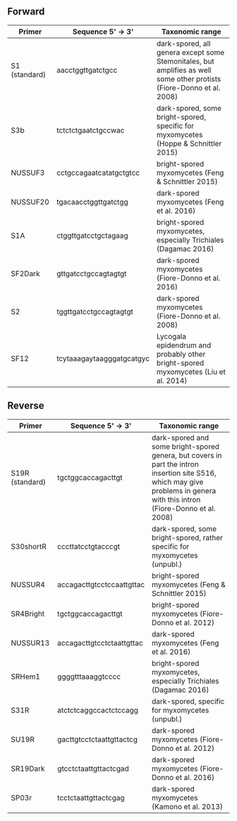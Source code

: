 ## Forward 
| Primer         | Sequence 5' -> 3'            | Taxonomic range                                                                                       |
|----------------|------------------------------|------------------------------------------------------------------------------------------------------|
| S1 (standard)  | aacctggttgatctgcc            | dark-spored, all genera except some Stemonitales, but amplifies as well some other protists (Fiore-Donno et al. 2008)    |
| S3b            | tctctctgaatctgccwac          | dark-spored, some bright-spored, specific for myxomycetes (Hoppe & Schnittler 2015)                  |
| NUSSUF3        | cctgccagaatcatatgctgtcc      | bright-spored myxomycetes (Feng & Schnittler 2015)                                                   |
| NUSSUF20       | tgacaacctggttgatctgg         | dark-spored myxomycetes (Feng et al. 2016)                                                           |
| S1A            | ctggttgatcctgctagaag         | bright-spored myxomycetes, especially Trichiales (Dagamac 2016)                                      |
| SF2Dark        | gttgatcctgccagtagtgt         | dark-spored myxomycetes (Fiore-Donno et al. 2016)                                                    |
| S2             | tggttgatcctgccagtagtgt       | dark-spored myxomycetes (Fiore-Donno et al. 2008)                                                    |
| SF12           | tcytaaagaytaagggatgcatgyc    | Lycogala epidendrum and probably other bright-spored myxomycetes (Liu et al. 2014)                   |

## Reverse

| Primer         | Sequence 5' -> 3'            | Taxonomic range                                                                                       |
|----------------|------------------------------|------------------------------------------------------------------------------------------------------|
| S19R (standard)| tgctggcaccagacttgt           | dark-spored and some bright-spored genera, but covers in part the intron insertion site S516, which may give problems in genera with this intron (Fiore-Donno et al. 2008) |
| S30shortR      | cccttatcctgtacccgt           | dark-spored, some bright-spored, rather specific for myxomycetes (unpubl.)                           |
| NUSSUR4        | accagacttgtcctccaattgttac    | bright-spored myxomycetes (Feng & Schnittler 2015)                                                   |
| SR4Bright      | tgctggcaccagacttgt           | bright-spored myxomycetes (Fiore-Donno et al. 2012)                                                  |
| NUSSUR13       | accagacttgtcctctaattgttac    | dark-spored myxomycetes (Feng et al. 2016)                                                           |
| SRHem1         | ggggtttaaaggtcccc            | bright-spored myxomycetes, especially Trichiales (Dagamac 2016)                                      |
| S31R           | atctctcaggccactctccagg       | dark-spored, specific for myxomycetes (unpubl.)                                                      |
| SU19R          | gacttgtcctctaattgttactcg     | dark-spored myxomycetes (Fiore-Donno et al. 2012)                                                    |
| SR19Dark       | gtcctctaattgttactcgad        | dark-spored myxomycetes (Fiore-Donno et al. 2016)                                                    |
| SP03r          | tcctctaattgttactcgag         | dark-spored myxomycetes (Kamono et al. 2013)                                                         |